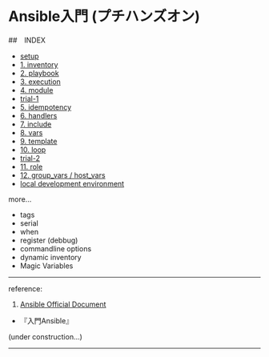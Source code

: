 
# Ansible入門 (プチハンズオン)

##　INDEX

- [setup](docs/setup.md)
- [1. inventory](docs/1_inventory.md)
- [2. playbook](docs/2_playbook.md)
- [3. execution](docs/3_execution.md)
- [4. module](docs/4_module.md)
- [trial-1](docs/trial-1.md)
- [5. idempotency](docs/5_idempotency.md)
- [6. handlers](docs/6_handlers.md)
- [7. include](docs/7_include.md)
- [8. vars](docs/8_vars.md)
- [9. template](docs/9_template.md)
- [10. loop](docs/10_loop.md)
- [trial-2](docs/trial-2.md)
- [11. role](docs/11_role.md)
- [12. group_vars / host_vars](docs/12_group_vars.md)
- [local development environment](local-dev.md)

more...
- tags
- serial
- when
- register (debbug)
- commandline options
- dynamic inventory
- Magic Variables


---
reference:

1. [Ansible Official Document](http://docs.ansible.com/)
- 『入門Ansible』


(under construction...)

--------------------------------------------------------
